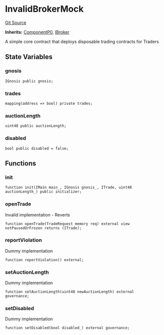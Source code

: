 # InvalidBrokerMock
[Git Source](https://github.com/larrythecucumber321/protocol/blob/aabf2c9d4120808940fb3be9193cb66ea71ac351/contracts/plugins/mocks/InvalidBrokerMock.sol)

**Inherits:**
[ComponentP0](/tools/docgen/src/contracts/p0/mixins/Component.sol/abstract.ComponentP0.md), [IBroker](/tools/docgen/src/contracts/interfaces/IBroker.sol/interface.IBroker.md)

A simple core contract that deploys disposable trading contracts for Traders


## State Variables
### gnosis

```solidity
IGnosis public gnosis;
```


### trades

```solidity
mapping(address => bool) private trades;
```


### auctionLength

```solidity
uint48 public auctionLength;
```


### disabled

```solidity
bool public disabled = false;
```


## Functions
### init


```solidity
function init(IMain main_, IGnosis gnosis_, ITrade, uint48 auctionLength_) public initializer;
```

### openTrade

Invalid implementation - Reverts


```solidity
function openTrade(TradeRequest memory req) external view notPausedOrFrozen returns (ITrade);
```

### reportViolation

Dummy implementation


```solidity
function reportViolation() external;
```

### setAuctionLength

Dummy implementation


```solidity
function setAuctionLength(uint48 newAuctionLength) external governance;
```

### setDisabled

Dummy implementation


```solidity
function setDisabled(bool disabled_) external governance;
```

